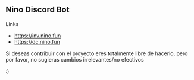 ## Nino Discord Bot
Links
 - https://inv.nino.fun
 - https://dc.nino.fun



Si deseas contribuir con el proyecto eres totalmente libre de hacerlo, pero por favor, no sugieras cambios irrelevantes/no efectivos

:)

